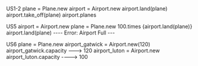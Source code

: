 
US1-2
plane = Plane.new
airport = Airport.new
airport.land(plane)
airport.take_off(plane)
airport.planes

US5
airport = Airport.new
plane = Plane.new
100.times {airport.land(plane)}
airport.land(plane)
---- Error: Airport Full ---

US6
plane = Plane.new
airport_gatwick = Airport.new(120)
airport_gatwick.capacity ---> 120
airport_luton = Airport.new
airport_luton.capacity ----> 100
